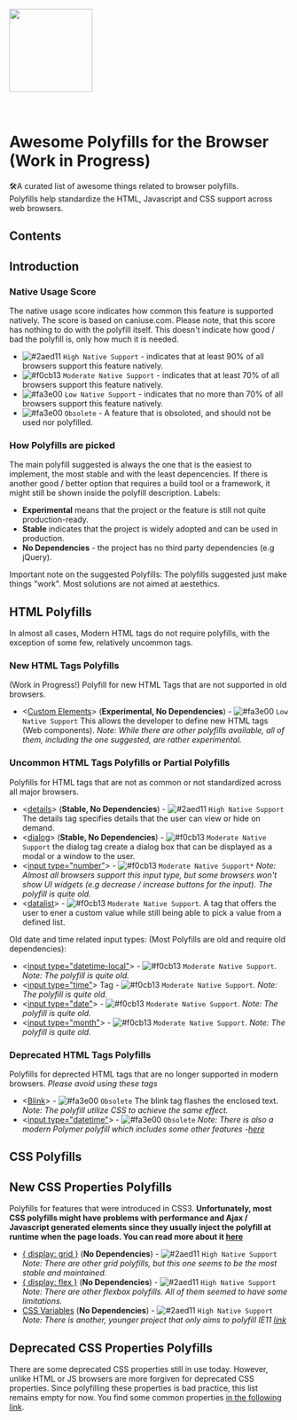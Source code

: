   <br>
    <img width="150" height="150" src="https://i.imgur.com/HCClYwF.png" />
  <br>
  <br>
  <br>
</p>

# Awesome Polyfills for the Browser (Work in Progress)
🛠️A curated list of awesome things related to browser polyfills. <br>
Polyfills help standardize the HTML, Javascript and CSS support across web browsers. 

## Contents
## Introduction
### Native Usage Score
The native usage score indicates how common this feature is supported natively. The score is based on caniuse.com. Please note, that this score has nothing to do with the polyfill itself. This doesn't indicate how good / bad the polyfill is, only how much it is needed. 
- ![#2aed11](https://placehold.it/12/2aed11/000000?text=+) `High Native Support` - indicates that at least 90% of all browsers support this feature natively.
- ![#f0cb13](https://placehold.it/12/f0cb13/000000?text=+) `Moderate Native Support` - indicates that at least 70% of all browsers support this feature natively.
- ![#fa3e00](https://placehold.it/12/fa3e00/000000?text=+) `Low Native Support` - indicates that no more than 70% of all browsers support this feature natively.
- ![#fa3e00](https://placehold.it/12/fa3e00/000000?text=+) `Obsolete` - A feature that is obsoloted, and should not be used nor polyfilled.

### How Polyfills are picked
The main polyfill suggested is always the one that is the easiest to implement, the most stable and with the least depencencies. If there is another good / better option that requires a build tool or a framework, it might still be shown inside the polyfill description.
Labels:
- **Experimental** means that the project or the feature is still not quite production-ready.
- **Stable** indicates that the project is widely adopted and can be used in production.
- **No Dependencies** - the project has no third party dependencies (e.g jQuery).

Important note on the suggested Polyfills: The polyfills suggested just make things "work". Most solutions are not aimed at aestethics.

## HTML Polyfills
In almost all cases, Modern HTML tags do not require polyfills, with the exception of some few, relatively uncommon tags.

### New HTML Tags Polyfills
(Work in Progress!)
Polyfill for new HTML Tags that are not supported in old browsers. 
- <[Custom Elements](https://github.com/webcomponents/polyfills/tree/master/packages/webcomponentsjs)> (**Experimental, No Dependencies**) - ![#fa3e00](https://placehold.it/12/fa3e00/000000?text=+) `Low Native Support` This allows the developer to define new HTML tags (Web components). *Note: While there are other polyfills available, all of them, including the one suggested, are rather experimental.*

### Uncommon HTML Tags Polyfills or Partial Polyfills
Polyfills for HTML tags that are not as common or not standardized across all major browsers.

 - <[details](https://github.com/rstacruz/details-polyfill)> (**Stable, No Dependencies**) - ![#2aed11](https://placehold.it/12/2aed11/000000?text=+) `High Native Support` The details tag specifies details that the user can view or hide on demand. 
 - <[dialog](https://github.com/rstacruz/details-polyfill)> (**Stable, No Dependencies**) - ![#f0cb13](https://placehold.it/12/f0cb13/000000?text=+) `Moderate Native Support` the dialog tag create a dialog box that can be displayed as a modal or a window to the user.
 - <[input type="number"](https://github.com/jonstipe/number-polyfill)> - ![#f0cb13](https://placehold.it/12/f0cb13/000000?text=+) `Moderate Native Support*` *Note: Almost all browsers support this input type, but some browsers won't show UI widgets (e.g decrease / increase buttons for the input). The polyfill is quite old.*
  - <[datalist](https://github.com/mfranzke/datalist-polyfill)> - ![#f0cb13](https://placehold.it/12/f0cb13/000000?text=+) `Moderate Native Support`. A tag that offers the user to ener a custom value while still being able to pick a value from a defined list.

Old date and time related input types: (Most Polyfills are old and require old dependencies):
  - <[input type="datetime-local"](https://github.com/jonstipe/datetime-local-polyfill)> - ![#f0cb13](https://placehold.it/12/f0cb13/000000?text=+) `Moderate Native Support`. *Note: The polyfill is quite old.*
   - <[input type="time"](https://github.com/jonstipe/time-polyfill)> Tag - ![#f0cb13](https://placehold.it/12/f0cb13/000000?text=+) `Moderate Native Support`. *Note: The polyfill is quite old.*
   - <[input type="date"](https://github.com/liorwohl/html5-simple-date-input-polyfill)> - ![#f0cb13](https://placehold.it/12/f0cb13/000000?text=+) `Moderate Native Support`. *Note: The polyfill is quite old.*
   - <[input type="month"](https://github.com/jonstipe/month-polyfill)> - ![#f0cb13](https://placehold.it/12/f0cb13/000000?text=+) `Moderate Native Support`. *Note: The polyfill is quite old.*
 
### Deprecated HTML Tags Polyfills
Polyfills for deprected HTML tags that are no longer supported in modern browsers. 
*Please avoid using these tags*

 - <[Blink](https://github.com/contra/blink-polyfill)> - ![#fa3e00](https://placehold.it/12/fa3e00/000000?text=+) `Obsolete` The blink tag flashes the enclosed text. *Note: The polyfill utilize CSS to achieve the same effect.*
  - <[input type="datetime"](https://github.com/jonstipe/datetime-polyfill)> - ![#fa3e00](https://placehold.it/12/fa3e00/000000?text=+) `Obsolete` *Note: There is also a modern Polymer polyfill which includes some other features -[here](https://github.com/fooloomanzoo/datetime-picker)*

## CSS Polyfills

## New CSS Properties Polyfills
Polyfills for features that were introduced in CSS3. 
**Unfortunately, most CSS polyfills might have problems with performance and Ajax / Javascript generated elements since they usually inject the polyfill at runtime when the page loads. You can read more about it [here](https://philipwalton.com/articles/the-dark-side-of-polyfilling-css/)**

 - [{ display: grid }](https://github.com/FremyCompany/css-grid-polyfill/) (**No Dependencies**) - ![#2aed11](https://placehold.it/12/2aed11/000000?text=+) `High Native Support` *Note: There are other grid polyfills, but this one seems to be the most stable and maintained.*
 - [{ display: flex }](https://github.com/jonathantneal/flexibility) (**No Dependencies**) - ![#2aed11](https://placehold.it/12/2aed11/000000?text=+) `High Native Support` *Note: There are other flexbox polyfills. All of them seemed to have some limitations.*
  - [CSS Variables](https://github.com/aaronbarker/css-variables-polyfill) (**No Dependencies**) - ![#2aed11](https://placehold.it/12/2aed11/000000?text=+) `High Native Support` *Note: There is another, younger project that only aims to polyfill IE11 [link](https://github.com/nuxodin/ie11CustomProperties)*

## Deprecated CSS Properties Polyfills
There are some deprecated CSS properties still in use today. However, unlike HTML or JS browsers are more forgiven for deprecated CSS properties. Since polyfilling these properties is bad practice, this list remains empty for now. You find some common properties [in the following link](https://css-tricks.com/list-of-depreciated-elements-still-in-widespread-use/).


